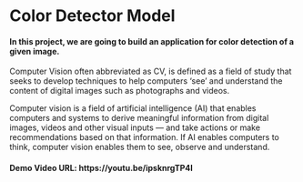 # Color Detector Model
<h4>In this project, we are going to build an application for color detection of a given image.</h4>

Computer Vision often abbreviated as CV, is defined as a field of study that seeks to develop techniques to help computers ‘see’ and understand the content of digital images such as photographs and videos.

Computer vision is a field of artificial intelligence (AI) that enables computers and systems to derive meaningful information from digital images, videos and other visual inputs — and take actions or make recommendations based on that information. If AI enables computers to think, computer vision enables them to see, observe and understand.


<h4> Demo Video URL: https://youtu.be/ipsknrgTP4I </h4>


